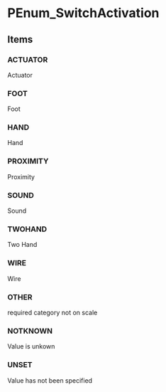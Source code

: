 # PEnum_SwitchActivation
<!-- end of short definition -->

## Items

### ACTUATOR
Actuator

### FOOT
Foot

### HAND
Hand

### PROXIMITY
Proximity

### SOUND
Sound

### TWOHAND
Two Hand

### WIRE
Wire

### OTHER
required category not on scale

### NOTKNOWN
Value is unkown

### UNSET
Value has not been specified

